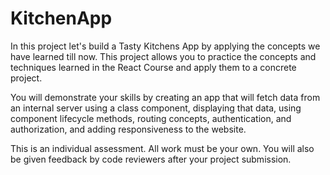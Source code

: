 # KitchenApp        
In this project let's build a Tasty Kitchens App by applying the concepts we have learned till now. This project allows you to practice the concepts and techniques learned in the React Course and apply them to a concrete project.

You will demonstrate your skills by creating an app that will fetch data from an internal server using a class component, displaying that data, using component lifecycle methods, routing concepts, authentication, and authorization, and adding responsiveness to the website.

This is an individual assessment. All work must be your own. You will also be given feedback by code reviewers after your project submission.

